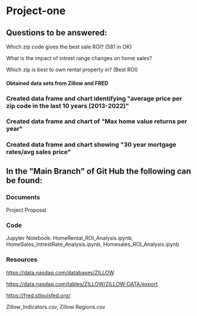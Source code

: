 # Project-one

## Questions to be answered: 

Which zip code gives the best sale ROI? (581 in OK) 

What is the impact of intrest range changes on home sales?

Which zip is best to own rental property in? (Best ROI)

#### Obtained data sets from Zillow and FRED

### Created data frame and chart identifying "average price per zip code in the last 10 years (2013-2022)"

### Created data frame and chart of "Max home value returns per year"

### Created data frame and chart showing "30 year mortgage rates/avg sales price"

## In the "Main Branch" of Git Hub the following can be found:

### Documents

Project Proposal 

### Code

Jupyter Notebook: HomeRental_ROI_Analysis.ipynb, HomeSales_IntrestRate_Analysis.ipynb, Homesales_ROI_Analysis.ipynb

### Resources

https://data.nasdaq.com/databases/ZILLOW

https://data.nasdaq.com/tables/ZILLOW/ZILLOW-DATA/export

https://fred.stlouisfed.org/

Zillow_Indicators.csv, Zillow Regions.csv
